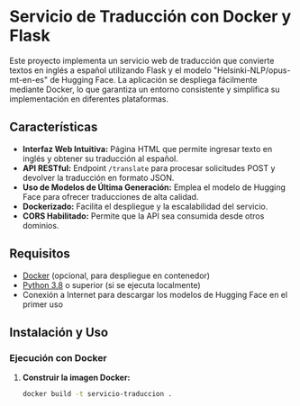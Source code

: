 # Servicio de Traducción con Docker y Flask

Este proyecto implementa un servicio web de traducción que convierte textos en inglés a español utilizando Flask y el modelo "Helsinki-NLP/opus-mt-en-es" de Hugging Face. La aplicación se despliega fácilmente mediante Docker, lo que garantiza un entorno consistente y simplifica su implementación en diferentes plataformas.

## Características

- **Interfaz Web Intuitiva:** Página HTML que permite ingresar texto en inglés y obtener su traducción al español.
- **API RESTful:** Endpoint `/translate` para procesar solicitudes POST y devolver la traducción en formato JSON.
- **Uso de Modelos de Última Generación:** Emplea el modelo de Hugging Face para ofrecer traducciones de alta calidad.
- **Dockerizado:** Facilita el despliegue y la escalabilidad del servicio.
- **CORS Habilitado:** Permite que la API sea consumida desde otros dominios.

## Requisitos

- [Docker](https://www.docker.com/) (opcional, para despliegue en contenedor)
- [Python 3.8](https://www.python.org/downloads/) o superior (si se ejecuta localmente)
- Conexión a Internet para descargar los modelos de Hugging Face en el primer uso

## Instalación y Uso

### Ejecución con Docker

1. **Construir la imagen Docker:**

   ```bash
   docker build -t servicio-traduccion .

